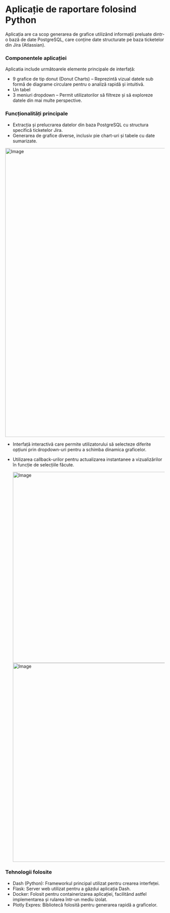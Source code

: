# Aplicație de raportare folosind Python

Aplicația are ca scop generarea de grafice utilizând informații preluate dintr-o bază de date PostgreSQL, care conține date structurate pe baza ticketelor din Jira (Atlassian).

### Componentele aplicației
Aplicatia include următoarele elemente principale de interfață:

* 9 grafice de tip donut (Donut Charts) – Reprezintă vizual datele sub formă de diagrame circulare pentru o analiză rapidă și intuitivă.
* Un tabel 
* 3 meniuri dropdown – Permit utilizatorilor să filtreze și să exploreze datele din mai multe perspective.

### Funcționalități principale
* Extracția și prelucrarea datelor din baza PostgreSQL cu structura specifică ticketelor Jira.
* Generarea de grafice diverse, inclusiv pie chart-uri și tabele cu date sumarizate.
<img width="1868" height="912" alt="Image" src="https://github.com/user-attachments/assets/efe118ae-6d24-4e4b-8bc8-24cfe92dcccd" />

* Interfață interactivă care permite utilizatorului să selecteze diferite opțiuni prin dropdown-uri pentru a schimba dinamica graficelor.
* Utilizarea callback-urilor pentru actualizarea instantanee a vizualizărilor în funcție de selecțiile făcute.

   <img width="1832" height="603" alt="Image" src="https://github.com/user-attachments/assets/fed090a8-3eb8-48ec-b096-ccc7ba4c3cb5" />
  <img width="1858" height="628" alt="Image" src="https://github.com/user-attachments/assets/177e5e26-e73e-4b21-8c71-af641fd178eb" />
### Tehnologii folosite
* Dash (Python): Frameworkul principal utilizat pentru crearea interfeței.
* Flask: Server web utilizat pentru a găzdui aplicația Dash.
* Docker: Folosit pentru containerizarea aplicației, facilitând astfel implementarea și rularea într-un mediu izolat.
* Plotly Expres: Bibliotecă folosită pentru generarea rapidă a graficelor.


